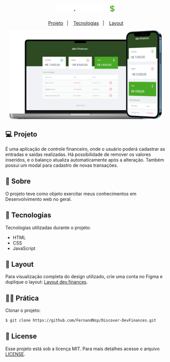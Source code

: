 <h1 align="center">
	<img src="./assets/logo.svg" width="180px" alt="Logo dev.finances" title="dev.finances"/>
</h1>

<p align="center">
   <a href="#-Projeto">Projeto</a>&nbsp;&nbsp; | &nbsp;&nbsp;
   <a href="#-Tecnologias">Tecnologias</a>&nbsp;&nbsp; | &nbsp;&nbsp;
   <a href="#-Layout">Layout</a>
</p>

<p align="center">
  <img src="./assets/modelo.png" width="95%" alt="Notebook e celular com representação final do projeto" title="Projeto finalizado dev.finances">
</p>

## 💻 Projeto
<p>É uma aplicação de controle financeiro, onde o usuário poderá cadastrar as entradas e saídas realizadas. Há possibilidade de remover os valores inseridos, e o balanço atualiza automaticamente após a alteração. Também possui um modal para cadastro de novas transações.</p>

## 🔖 Sobre
<p>O projeto teve como objeto exercitar meus conhecimentos em Desenvolvimento web no geral. </p>

## 🚀 Tecnologias
Tecnologias utilizadas durante o projeto:
- HTML
- CSS
- JavaScript

## 🎨 Layout
Para visualização completa do design utilizado, crie uma conta no Figma e duplique o layout: [Layout dev.finances](https://www.figma.com/file/7Vu9DzUaCZIV4nibzkjgB4/dev.finance-Maratona-Discover/duplicate).

## 👩‍💻 Prática
Clonar o projeto:
```bash
$ git clone https://github.com/FernandNsp/Discover-DevFinances.git
````

## 📄 License
Esse projeto está sob a licença MIT. Para mais detalhes acesse o arquivo [LICENSE](https://github.com/FernandNsp/Discover-DevFinances/blob/main/LICENSE.md).